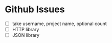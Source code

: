 # Github Issues

- [ ] take username, project name, optional count
- [ ] HTTP library
- [ ] JSON library
